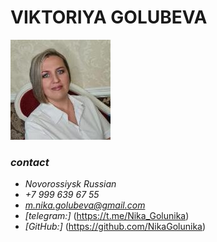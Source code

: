# **VIKTORIYA GOLUBEVA**  

![](_image/1.jpg)

### *contact*

+ *Novorossiysk Russian*
+ *+7 999 639 67 55*
+ *m.nika.golubeva@gmail.com*
+ *[telegram:]* (https://t.me/Nika_Golunika)
+ *[GitHub:]* (https://github.com/NikaGolunika)